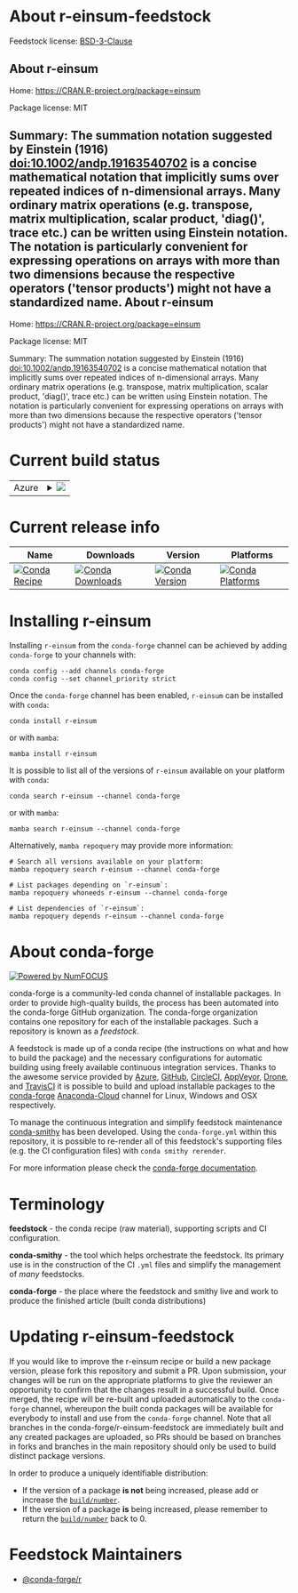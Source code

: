 About r-einsum-feedstock
========================

Feedstock license: [BSD-3-Clause](https://github.com/conda-forge/r-einsum-feedstock/blob/main/LICENSE.txt)

About r-einsum
--------------

Home: https://CRAN.R-project.org/package=einsum

Package license: MIT

Summary: The summation notation suggested by Einstein (1916) <doi:10.1002/andp.19163540702> is a concise mathematical notation that implicitly sums over repeated indices of n-dimensional arrays. Many ordinary matrix operations (e.g. transpose, matrix multiplication, scalar product, 'diag()', trace etc.) can be written using Einstein notation. The notation is particularly convenient for expressing operations on arrays with more than two dimensions because the respective operators ('tensor products') might not have a standardized name.
About r-einsum
--------------

Home: https://CRAN.R-project.org/package=einsum

Package license: MIT

Summary: The summation notation suggested by Einstein (1916) <doi:10.1002/andp.19163540702> is a concise mathematical notation that implicitly sums over repeated indices of n-dimensional arrays. Many ordinary matrix operations (e.g. transpose, matrix multiplication, scalar product, 'diag()', trace etc.) can be written using Einstein notation. The notation is particularly convenient for expressing operations on arrays with more than two dimensions because the respective operators ('tensor products') might not have a standardized name.

Current build status
====================


<table>
    
  <tr>
    <td>Azure</td>
    <td>
      <details>
        <summary>
          <a href="https://dev.azure.com/conda-forge/feedstock-builds/_build/latest?definitionId=14366&branchName=main">
            <img src="https://dev.azure.com/conda-forge/feedstock-builds/_apis/build/status/r-einsum-feedstock?branchName=main">
          </a>
        </summary>
        <table>
          <thead><tr><th>Variant</th><th>Status</th></tr></thead>
          <tbody><tr>
              <td>linux_64_r_base4.2</td>
              <td>
                <a href="https://dev.azure.com/conda-forge/feedstock-builds/_build/latest?definitionId=14366&branchName=main">
                  <img src="https://dev.azure.com/conda-forge/feedstock-builds/_apis/build/status/r-einsum-feedstock?branchName=main&jobName=linux&configuration=linux%20linux_64_r_base4.2" alt="variant">
                </a>
              </td>
            </tr><tr>
              <td>linux_64_r_base4.3</td>
              <td>
                <a href="https://dev.azure.com/conda-forge/feedstock-builds/_build/latest?definitionId=14366&branchName=main">
                  <img src="https://dev.azure.com/conda-forge/feedstock-builds/_apis/build/status/r-einsum-feedstock?branchName=main&jobName=linux&configuration=linux%20linux_64_r_base4.3" alt="variant">
                </a>
              </td>
            </tr><tr>
              <td>osx_64_r_base4.2</td>
              <td>
                <a href="https://dev.azure.com/conda-forge/feedstock-builds/_build/latest?definitionId=14366&branchName=main">
                  <img src="https://dev.azure.com/conda-forge/feedstock-builds/_apis/build/status/r-einsum-feedstock?branchName=main&jobName=osx&configuration=osx%20osx_64_r_base4.2" alt="variant">
                </a>
              </td>
            </tr><tr>
              <td>osx_64_r_base4.3</td>
              <td>
                <a href="https://dev.azure.com/conda-forge/feedstock-builds/_build/latest?definitionId=14366&branchName=main">
                  <img src="https://dev.azure.com/conda-forge/feedstock-builds/_apis/build/status/r-einsum-feedstock?branchName=main&jobName=osx&configuration=osx%20osx_64_r_base4.3" alt="variant">
                </a>
              </td>
            </tr><tr>
              <td>win_64</td>
              <td>
                <a href="https://dev.azure.com/conda-forge/feedstock-builds/_build/latest?definitionId=14366&branchName=main">
                  <img src="https://dev.azure.com/conda-forge/feedstock-builds/_apis/build/status/r-einsum-feedstock?branchName=main&jobName=win&configuration=win%20win_64_" alt="variant">
                </a>
              </td>
            </tr>
          </tbody>
        </table>
      </details>
    </td>
  </tr>
</table>

Current release info
====================

| Name | Downloads | Version | Platforms |
| --- | --- | --- | --- |
| [![Conda Recipe](https://img.shields.io/badge/recipe-r--einsum-green.svg)](https://anaconda.org/conda-forge/r-einsum) | [![Conda Downloads](https://img.shields.io/conda/dn/conda-forge/r-einsum.svg)](https://anaconda.org/conda-forge/r-einsum) | [![Conda Version](https://img.shields.io/conda/vn/conda-forge/r-einsum.svg)](https://anaconda.org/conda-forge/r-einsum) | [![Conda Platforms](https://img.shields.io/conda/pn/conda-forge/r-einsum.svg)](https://anaconda.org/conda-forge/r-einsum) |

Installing r-einsum
===================

Installing `r-einsum` from the `conda-forge` channel can be achieved by adding `conda-forge` to your channels with:

```
conda config --add channels conda-forge
conda config --set channel_priority strict
```

Once the `conda-forge` channel has been enabled, `r-einsum` can be installed with `conda`:

```
conda install r-einsum
```

or with `mamba`:

```
mamba install r-einsum
```

It is possible to list all of the versions of `r-einsum` available on your platform with `conda`:

```
conda search r-einsum --channel conda-forge
```

or with `mamba`:

```
mamba search r-einsum --channel conda-forge
```

Alternatively, `mamba repoquery` may provide more information:

```
# Search all versions available on your platform:
mamba repoquery search r-einsum --channel conda-forge

# List packages depending on `r-einsum`:
mamba repoquery whoneeds r-einsum --channel conda-forge

# List dependencies of `r-einsum`:
mamba repoquery depends r-einsum --channel conda-forge
```


About conda-forge
=================

[![Powered by
NumFOCUS](https://img.shields.io/badge/powered%20by-NumFOCUS-orange.svg?style=flat&colorA=E1523D&colorB=007D8A)](https://numfocus.org)

conda-forge is a community-led conda channel of installable packages.
In order to provide high-quality builds, the process has been automated into the
conda-forge GitHub organization. The conda-forge organization contains one repository
for each of the installable packages. Such a repository is known as a *feedstock*.

A feedstock is made up of a conda recipe (the instructions on what and how to build
the package) and the necessary configurations for automatic building using freely
available continuous integration services. Thanks to the awesome service provided by
[Azure](https://azure.microsoft.com/en-us/services/devops/), [GitHub](https://github.com/),
[CircleCI](https://circleci.com/), [AppVeyor](https://www.appveyor.com/),
[Drone](https://cloud.drone.io/welcome), and [TravisCI](https://travis-ci.com/)
it is possible to build and upload installable packages to the
[conda-forge](https://anaconda.org/conda-forge) [Anaconda-Cloud](https://anaconda.org/)
channel for Linux, Windows and OSX respectively.

To manage the continuous integration and simplify feedstock maintenance
[conda-smithy](https://github.com/conda-forge/conda-smithy) has been developed.
Using the ``conda-forge.yml`` within this repository, it is possible to re-render all of
this feedstock's supporting files (e.g. the CI configuration files) with ``conda smithy rerender``.

For more information please check the [conda-forge documentation](https://conda-forge.org/docs/).

Terminology
===========

**feedstock** - the conda recipe (raw material), supporting scripts and CI configuration.

**conda-smithy** - the tool which helps orchestrate the feedstock.
                   Its primary use is in the construction of the CI ``.yml`` files
                   and simplify the management of *many* feedstocks.

**conda-forge** - the place where the feedstock and smithy live and work to
                  produce the finished article (built conda distributions)


Updating r-einsum-feedstock
===========================

If you would like to improve the r-einsum recipe or build a new
package version, please fork this repository and submit a PR. Upon submission,
your changes will be run on the appropriate platforms to give the reviewer an
opportunity to confirm that the changes result in a successful build. Once
merged, the recipe will be re-built and uploaded automatically to the
`conda-forge` channel, whereupon the built conda packages will be available for
everybody to install and use from the `conda-forge` channel.
Note that all branches in the conda-forge/r-einsum-feedstock are
immediately built and any created packages are uploaded, so PRs should be based
on branches in forks and branches in the main repository should only be used to
build distinct package versions.

In order to produce a uniquely identifiable distribution:
 * If the version of a package **is not** being increased, please add or increase
   the [``build/number``](https://docs.conda.io/projects/conda-build/en/latest/resources/define-metadata.html#build-number-and-string).
 * If the version of a package **is** being increased, please remember to return
   the [``build/number``](https://docs.conda.io/projects/conda-build/en/latest/resources/define-metadata.html#build-number-and-string)
   back to 0.

Feedstock Maintainers
=====================

* [@conda-forge/r](https://github.com/conda-forge/r/)

